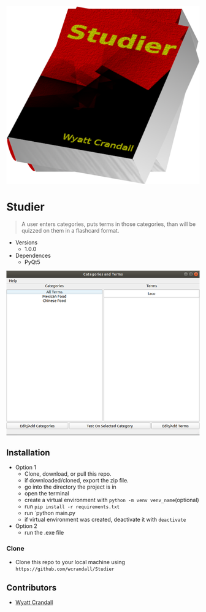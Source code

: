 <img src="StudierLogo.png" title="StudierLogo" alt="StudierLogo">

# Studier

> A user enters categories, puts terms in those categories, than will be quizzed on them in a flashcard format. 

* Versions 
    * 1.0.0
* Dependences 
    * PyQt5




<img src="StudierHomeScreen.png" title="StudierHomeScreen" alt="StudierHomeScreen">














## Installation

* Option 1 
    * Clone, download, or pull this repo. 
    * if downloaded/cloned, export the zip file.
    * go into the directory the project is in
    * open the terminal 
    * create a virtual environment with `python -m venv venv_name`(optional)
    * run `pip install -r requirements.txt`
    * run `python main.py
    * if virtual environment was created, deactivate it with `deactivate`
* Option 2 
    * run the .exe file

### Clone

- Clone this repo to your local machine using `https://github.com/wcrandall/Studier`

## Contributors
* <a href="https://github.com/wcrandall"> Wyatt Crandall </a>
